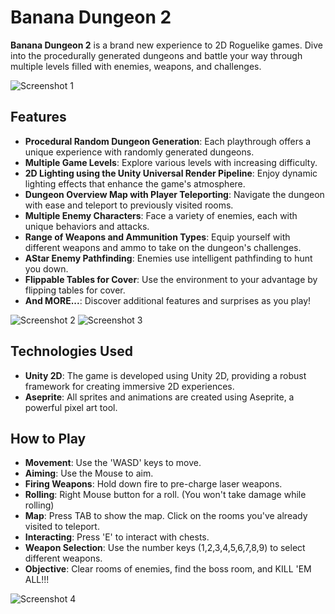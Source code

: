 # Banana Dungeon 2

**Banana Dungeon 2** is a brand new experience to 2D Roguelike games. Dive into the procedurally generated dungeons and battle your way through multiple levels filled with enemies, weapons, and challenges.

![Screenshot 1](https://img.itch.zone/aW1hZ2UvMjE0MDA5My8xMjYyODMyMy5wbmc=/original/klaPKO.png)

## Features

- **Procedural Random Dungeon Generation**: Each playthrough offers a unique experience with randomly generated dungeons.
- **Multiple Game Levels**: Explore various levels with increasing difficulty.
- **2D Lighting using the Unity Universal Render Pipeline**: Enjoy dynamic lighting effects that enhance the game's atmosphere.
- **Dungeon Overview Map with Player Teleporting**: Navigate the dungeon with ease and teleport to previously visited rooms.
- **Multiple Enemy Characters**: Face a variety of enemies, each with unique behaviors and attacks.
- **Range of Weapons and Ammunition Types**: Equip yourself with different weapons and ammo to take on the dungeon's challenges.
- **AStar Enemy Pathfinding**: Enemies use intelligent pathfinding to hunt you down.
- **Flippable Tables for Cover**: Use the environment to your advantage by flipping tables for cover.
- **And MORE...**: Discover additional features and surprises as you play!

![Screenshot 2](https://img.itch.zone/aW1hZ2UvMjE0MDA5My8xMjYyODMyNC5wbmc=/original/FXhseZ.png)
![Screenshot 3](https://img.itch.zone/aW1hZ2UvMjE0MDA5My8xMjYyODMyNi5wbmc=/original/p495Ak.png)

## Technologies Used

- **Unity 2D**: The game is developed using Unity 2D, providing a robust framework for creating immersive 2D experiences.
- **Aseprite**: All sprites and animations are created using Aseprite, a powerful pixel art tool.

## How to Play

- **Movement**: Use the 'WASD' keys to move.
- **Aiming**: Use the Mouse to aim.
- **Firing Weapons**: Hold down fire to pre-charge laser weapons.
- **Rolling**: Right Mouse button for a roll. (You won't take damage while rolling)
- **Map**: Press TAB to show the map. Click on the rooms you've already visited to teleport.
- **Interacting**: Press 'E' to interact with chests.
- **Weapon Selection**: Use the number keys (1,2,3,4,5,6,7,8,9) to select different weapons.
- **Objective**: Clear rooms of enemies, find the boss room, and KILL 'EM ALL!!!

![Screenshot 4](https://img.itch.zone/aW1hZ2UvMjE0MDA5My8xMjYyODMyOC5wbmc=/original/ZOthDA.png)

